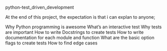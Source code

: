 python-test_driven_development

At the end of this project, the expectation is that i can explan to anyone;

Why Python programming is awesome
What’s an interactive test
Why tests are important
How to write Docstrings to create tests
How to write documentation for each module and function
What are the basic option flags to create tests
How to find edge cases
